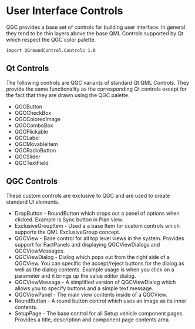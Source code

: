 # User Interface Controls

QGC provides a base set of controls for building user interface. In general they tend to be thin layers above the base QML Controls supported by Qt which respect the QGC color palette.

```
import QGroundControl.Controls 1.0
```

## Qt Controls

The following controls are QGC variants of standard Qt QML Controls. They provide the same functionality as the corresponding Qt controls except for the fact that they are drawn using the QGC palette.

* QGCButton
* QGCCheckBox
* QGCColoredImage
* QGCComboBox
* QGCFlickable
* QGCLabel
* QGCMovableItem
* QGCRadioButton
* QGCSlider
* QGCTextField

## QGC Controls

These custom controls are exclusive to QGC and are used to create standard UI elements.

* DropButton - RoundButton which drops out a panel of options when clicked. Example is Sync button in Plan view.
* ExclusiveGroupItem - Used a a base Item for custom controls which supports the QML ExclusiveGroup concept.
* QGCView - Base control for all top level views in the system. Provides support for FactPanels and displaying QGCViewDialogs and QGCViewMessages.
* QGCViewDialog - Dialog which pops out from the right side of a QGCView. You can specific the accept/reject buttons for the dialog as well as the dialog contents. Example usage is when you click on a parameter and it brings up the value editor dialog.
* QGCViewMessage - A simplified version of QGCViewDialog which allows you to specify buttons and a simple text message.
* QGCViewPanel - The main view contents inside of a QGCView.
* RoundButton - A round button control which uses an image as its inner contents.
* SetupPage - The base control for all Setup vehicle component pages. Provides a title, description and component page contents area.